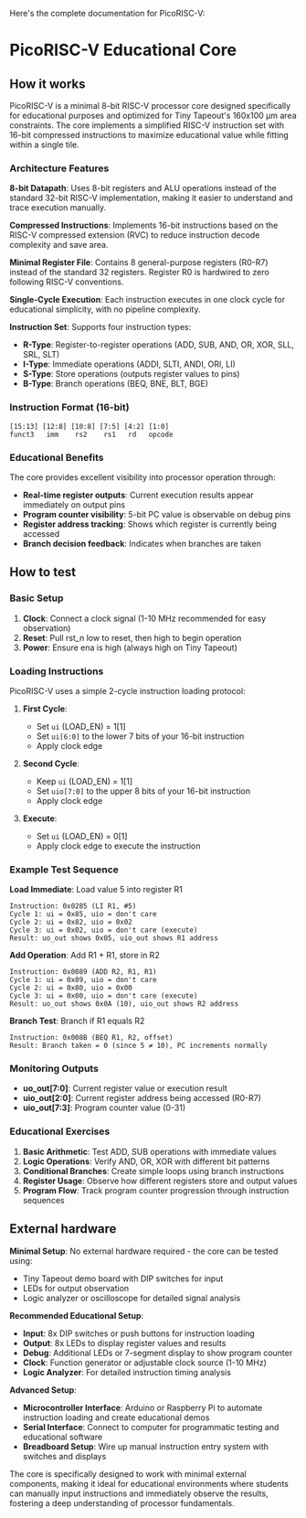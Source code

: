 Here's the complete documentation for PicoRISC-V:

# PicoRISC-V Educational Core

## How it works

PicoRISC-V is a minimal 8-bit RISC-V processor core designed specifically for educational purposes and optimized for Tiny Tapeout's 160x100 μm area constraints. The core implements a simplified RISC-V instruction set with 16-bit compressed instructions to maximize educational value while fitting within a single tile.

### Architecture Features

**8-bit Datapath**: Uses 8-bit registers and ALU operations instead of the standard 32-bit RISC-V implementation, making it easier to understand and trace execution manually.

**Compressed Instructions**: Implements 16-bit instructions based on the RISC-V compressed extension (RVC) to reduce instruction decode complexity and save area.

**Minimal Register File**: Contains 8 general-purpose registers (R0-R7) instead of the standard 32 registers. Register R0 is hardwired to zero following RISC-V conventions.

**Single-Cycle Execution**: Each instruction executes in one clock cycle for educational simplicity, with no pipeline complexity.

**Instruction Set**: Supports four instruction types:
- **R-Type**: Register-to-register operations (ADD, SUB, AND, OR, XOR, SLL, SRL, SLT)
- **I-Type**: Immediate operations (ADDI, SLTI, ANDI, ORI, LI)
- **S-Type**: Store operations (outputs register values to pins)
- **B-Type**: Branch operations (BEQ, BNE, BLT, BGE)

### Instruction Format (16-bit)
```
[15:13] [12:8] [10:8] [7:5] [4:2] [1:0]
funct3   imm    rs2    rs1   rd   opcode
```

### Educational Benefits

The core provides excellent visibility into processor operation through:
- **Real-time register outputs**: Current execution results appear immediately on output pins
- **Program counter visibility**: 5-bit PC value is observable on debug pins
- **Register address tracking**: Shows which register is currently being accessed
- **Branch decision feedback**: Indicates when branches are taken

## How to test

### Basic Setup

1. **Clock**: Connect a clock signal (1-10 MHz recommended for easy observation)
2. **Reset**: Pull rst_n low to reset, then high to begin operation
3. **Power**: Ensure ena is high (always high on Tiny Tapeout)

### Loading Instructions

PicoRISC-V uses a simple 2-cycle instruction loading protocol:

1. **First Cycle**: 
   - Set `ui` (LOAD_EN) = 1[1]
   - Set `ui[6:0]` to the lower 7 bits of your 16-bit instruction
   - Apply clock edge

2. **Second Cycle**:
   - Keep `ui` (LOAD_EN) = 1[1]
   - Set `uio[7:0]` to the upper 8 bits of your 16-bit instruction
   - Apply clock edge

3. **Execute**:
   - Set `ui` (LOAD_EN) = 0[1]
   - Apply clock edge to execute the instruction

### Example Test Sequence

**Load Immediate**: Load value 5 into register R1
```
Instruction: 0x0285 (LI R1, #5)
Cycle 1: ui = 0x85, uio = don't care
Cycle 2: ui = 0x82, uio = 0x02
Cycle 3: ui = 0x02, uio = don't care (execute)
Result: uo_out shows 0x05, uio_out shows R1 address
```

**Add Operation**: Add R1 + R1, store in R2
```
Instruction: 0x0089 (ADD R2, R1, R1)  
Cycle 1: ui = 0x89, uio = don't care
Cycle 2: ui = 0x80, uio = 0x00
Cycle 3: ui = 0x00, uio = don't care (execute)
Result: uo_out shows 0x0A (10), uio_out shows R2 address
```

**Branch Test**: Branch if R1 equals R2
```
Instruction: 0x008B (BEQ R1, R2, offset)
Result: Branch taken = 0 (since 5 ≠ 10), PC increments normally
```

### Monitoring Outputs

- **uo_out[7:0]**: Current register value or execution result
- **uio_out[2:0]**: Current register address being accessed (R0-R7)
- **uio_out[7:3]**: Program counter value (0-31)

### Educational Exercises

1. **Basic Arithmetic**: Test ADD, SUB operations with immediate values
2. **Logic Operations**: Verify AND, OR, XOR with different bit patterns  
3. **Conditional Branches**: Create simple loops using branch instructions
4. **Register Usage**: Observe how different registers store and output values
5. **Program Flow**: Track program counter progression through instruction sequences

## External hardware

**Minimal Setup**: No external hardware required - the core can be tested using:
- Tiny Tapeout demo board with DIP switches for input
- LEDs for output observation
- Logic analyzer or oscilloscope for detailed signal analysis

**Recommended Educational Setup**:
- **Input**: 8x DIP switches or push buttons for instruction loading
- **Output**: 8x LEDs to display register values and results  
- **Debug**: Additional LEDs or 7-segment display to show program counter
- **Clock**: Function generator or adjustable clock source (1-10 MHz)
- **Logic Analyzer**: For detailed instruction timing analysis

**Advanced Setup**:
- **Microcontroller Interface**: Arduino or Raspberry Pi to automate instruction loading and create educational demos
- **Serial Interface**: Connect to computer for programmatic testing and educational software
- **Breadboard Setup**: Wire up manual instruction entry system with switches and displays

The core is specifically designed to work with minimal external components, making it ideal for educational environments where students can manually input instructions and immediately observe the results, fostering a deep understanding of processor fundamentals.
